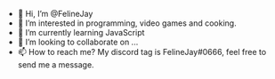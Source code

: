 - 👋 Hi, I’m @FelineJay
- 👀 I’m interested in programming, video games and cooking.
- 🌱 I’m currently learning JavaScript
- 💞️ I’m looking to collaborate on ...
- 📫 How to reach me? My discord tag is FelineJay#0666, feel free to send me a message.

<!---
FelineJay/FelineJay is a ✨ special ✨ repository because its `README.md` (this file) appears on your GitHub profile.
You can click the Preview link to take a look at your changes.
--->
